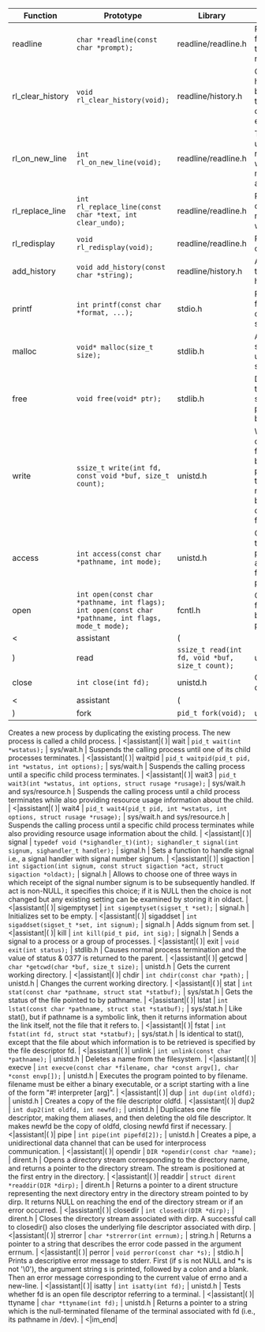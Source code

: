 | Function | Prototype | Library | Description |
| --- | --- | --- | --- |
| readline | `char *readline(const char *prompt);` | readline/readline.h | Reads a line from the terminal and returns it. |
| rl_clear_history | `void rl_clear_history(void);` | readline/history.h | Clears the history list by freeing the memory of each element. |
| rl_on_new_line | `int rl_on_new_line(void);` | readline/readline.h | Tells the update routines that we have moved onto a new line. |
| rl_replace_line | `int rl_replace_line(const char *text, int clear_undo);` | readline/readline.h | Replaces the contents of rl_line_buffer with text. |
| rl_redisplay | `void rl_redisplay(void);` | readline/readline.h | Redraws the current line. |
| add_history | `void add_history(const char *string);` | readline/history.h | Adds string to the history list. |
| printf | `int printf(const char *format, ...);` | stdio.h | Prints formatted output to stdout. |
| malloc | `void* malloc(size_t size);` | stdlib.h | Allocates size bytes of uninitialized storage. |
| free | `void free(void* ptr);` | stdlib.h | Deallocates the memory space pointed to by ptr. |
| write | `ssize_t write(int fd, const void *buf, size_t count);` | unistd.h | Writes up to count bytes from the buffer pointed buf to the file referred to by the file descriptor fd. |
| access 	| `int access(const char *pathname, int mode);` 	| unistd.h 	| Checks if the calling process can access the file pathname. |
| open 	| `int open(const char *pathname, int flags); int open(const char *pathname, int flags, mode_t mode);` 	| fcntl.h 	| Opens the file specified by pathname. |
<|assistant|(
)| read 	| `ssize_t read(int fd, void *buf, size_t count);` 	| unistd.h 	| Reads up to count bytes from file descriptor fd into the buffer starting at buf. |
| close 	| `int close(int fd);` 	| unistd.h 	| Closes a file descriptor. |
<|assistant|(
)| fork 	| `pid_t fork(void);` 	| unistd.h 	|
Creates a new process by duplicating the existing process. The new process is called a child process.
|
<|assistant|(
)| wait 	| `pid_t wait(int *wstatus);` 	| sys/wait.h 	|
Suspends the calling process until one of its child processes terminates.
|
<|assistant|(
)| waitpid 	| `pid_t waitpid(pid_t pid, int *wstatus, int options);` 	| sys/wait.h 	|
Suspends the calling process until a specific child process terminates.
|
<|assistant|(
)| wait3 	| `pid_t wait3(int *wstatus, int options, struct rusage *rusage);` 	| sys/wait.h and sys/resource.h 	|
Suspends the calling process until a child process terminates while also providing resource usage information about the child.
|
<|assistant|(
)| wait4 	| `pid_t wait4(pid_t pid, int *wstatus, int options, struct rusage *rusage);` 	| sys/wait.h and sys/resource.h 	|
Suspends the calling process until a specific child process terminates while also providing resource usage information about the child.
|
<|assistant|(
)| signal 	| `typedef void (*sighandler_t)(int); sighandler_t signal(int signum, sighandler_t handler);` 	| signal.h 	|
Sets a function to handle signal i.e., a signal handler with signal number signum.
|
<|assistant|(
)| sigaction 	| `int sigaction(int signum, const struct sigaction *act, struct sigaction *oldact);` 	| signal.h 	|
Allows to choose one of three ways in which receipt of the signal number signum is to be subsequently handled. If act is non-NULL, it specifies this choice; if it is NULL then the choice is not changed but any existing setting can be examined by storing it in oldact.
|
<|assistant|(
)| sigemptyset 	| `int sigemptyset(sigset_t *set);` 	| signal.h 	|
Initializes set to be empty.
|
<|assistant|(
)| sigaddset  	    | `int sigaddset(sigset_t *set, int signum);` 	    | signal.h 	    |
Adds signum from set.
|
<|assistant|(
)| kill 	            | `int kill(pid_t pid, int sig);` 	                | signal.h 	    |
Sends a signal to a process or a group of processes.
|
<|assistant|(
)| exit 	            | `void exit(int status);` 	                        | stdlib.h 	    |
Causes normal process termination and the value of status & 0377 is returned to the parent.
|
<|assistant|(
)| getcwd 	        | `char *getcwd(char *buf, size_t size);` 	        | unistd.h 	    |
Gets the current working directory.
|
<|assistant|(
)| chdir 	        | `int chdir(const char *path);` 	                | unistd.h 	    |
Changes the current working directory.
|
<|assistant|(
)| stat 	            | `int stat(const char *pathname, struct stat *statbuf);` 	| sys/stat.h 	|
Gets the status of the file pointed to by pathname.
|
<|assistant|(
)| lstat 	        | `int lstat(const char *pathname, struct stat *statbuf);` 	| sys/stat.h 	|
Like stat(), but if pathname is a symbolic link, then it returns information about the link itself, not the file that it refers to.
|
<|assistant|(
)| fstat 	        | `int fstat(int fd, struct stat *statbuf);` 	        | sys/stat.h 	|
Is identical to stat(), except that the file about which information is to be retrieved is specified by the file descriptor fd.
|
<|assistant|(
)| unlink 	        | `int unlink(const char *pathname);` 	                | unistd.h 	    |
Deletes a name from the filesystem.
|
<|assistant|(
)| execve 	        | `int execve(const char *filename, char *const argv[], char *const envp[]);` 	| unistd.h 	|
Executes the program pointed to by filename. filename must be either a binary executable, or a script starting with a line of the form "#! interpreter [arg]".
|
<|assistant|(
)| dup 	            | `int dup(int oldfd);` 	                            | unistd.h 	    |
Creates a copy of the file descriptor oldfd.
|
<|assistant|(
)| dup2 	            | `int dup2(int oldfd, int newfd);` 	                | unistd.h 	    |
Duplicates one file descriptor, making them aliases, and then deleting the old file descriptor. It makes newfd be the copy of oldfd, closing newfd first if necessary.
|
<|assistant|(
)| pipe 	            | `int pipe(int pipefd[2]);` 	                        | unistd.h 	    |
Creates a pipe, a unidirectional data channel that can be used for interprocess communication.
|
<|assistant|(
)| opendir 	        | `DIR *opendir(const char *name);` 	                | dirent.h 	    |
Opens a directory stream corresponding to the directory name, and returns a pointer to the directory stream. The stream is positioned at the first entry in the directory.
|
<|assistant|(
)| readdir 	        | `struct dirent *readdir(DIR *dirp);` 	                | dirent.h 	    |
Returns a pointer to a dirent structure representing the next directory entry in the directory stream pointed to by dirp. It returns NULL on reaching the end of the directory stream or if an error occurred.
|
<|assistant|(
)| closedir 	    | `int closedir(DIR *dirp);` 	                        | dirent.h 	    |
Closes the directory stream associated with dirp. A successful call to closedir() also closes the underlying file descriptor associated with dirp.
|
<|assistant|(
)| strerror 	    | `char *strerror(int errnum);` 	                    | string.h 	    |
Returns a pointer to a string that describes the error code passed in the argument errnum.
|
<|assistant|(
)| perror   	    | `void perror(const char *s);`   	                    | stdio.h   	    |
Prints a descriptive error message to stderr. First (if s is not NULL and *s is not '\0'), the argument string s is printed, followed by a colon and a blank. Then an error message corresponding to the current value of errno and a new-line.
|
<|assistant|(
)| isatty   	    | `int isatty(int fd);`   	                            | unistd.h   	    |
Tests whether fd is an open file descriptor referring to a terminal.
|
<|assistant|(
)| ttyname  	    | `char *ttyname(int fd);`   	                        | unistd.h   	    |
Returns a pointer to a string which is the null-terminated filename of the terminal associated with fd (i.e., its pathname in /dev).
|
<|im_end|
